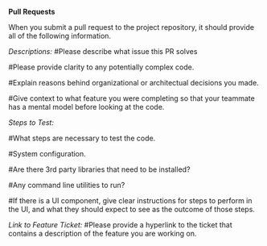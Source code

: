 **Pull Requests**

When you submit a pull request to the project repository, it should provide all of the following information.

*Descriptions:*
#Please describe what issue this PR solves


#Please provide clarity to any potentially complex code.


#Explain reasons behind organizational or architectual decisions you made.


#Give context to what feature you were completing so that your teammate has a mental model before looking at the code.


*Steps to Test:*

#What steps are necessary to test the code.


#System configuration.


#Are there 3rd party libraries that need to be installed?


#Any command line utilities to run?


#If there is a UI component, give clear instructions for steps to perform in the UI, and what they should expect to see as the outcome of those steps.



*Link to Feature Ticket:*
#Please provide a hyperlink to the ticket that contains a description of the feature you are working on.
